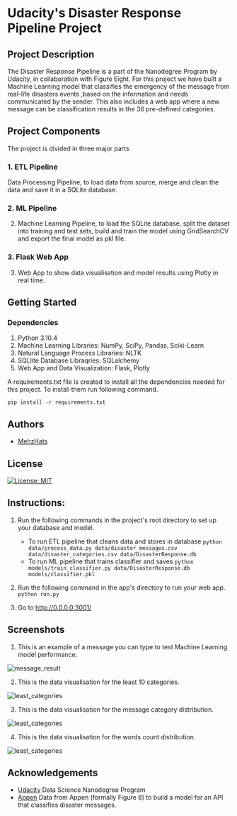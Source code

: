 # Udacity's Disaster Response Pipeline Project

## Project Description
The Disaster Response Pipeline is a part of the Nanodegree Program by Udacity, in collaboration with Figure Eight. For this project we have built a Machine Learning model that classifies the emergency of the message from real-life disasters events ,based on the information and needs communicated by the sender. This also includes a web app where a new message can be classification results in the 36 pre-defined categories.

## Project Components
The project is divided in three major parts

### 1. ETL Pipeline
Data Processing Pipeline, to load data from source, merge and clean the data and save it in a SQLite database.
### 2. ML Pipeline
2. Machine Learning Pipeline, to load the SQLite database, split the dataset into training and test sets, build and train the model using GridSearchCV and export the final model as pkl file.
### 3. Flask Web App
3. Web App to show data visualisation and model results using Plotly in real time.

## Getting Started

### Dependencies

1. Python 3.10.4
2. Machine Learning Libraries: NumPy, SciPy, Pandas, Sciki-Learn
3. Natural Language Process Libraries: NLTK
4. SQLlite Database Libraqries: SQLalchemy
5. Web App and Data Visualization: Flask, Plotly

A requirements.txt file is created to install all the dependencies needed for this project. To install them run following command.

```pip install -r requirements.txt```

## Authors
* [MehzHats](https://github.com/MehzHats)

## License
[![License: MIT](https://img.shields.io/badge/License-MIT-yellow.svg)](https://opensource.org/licenses/MIT)


## Instructions:
1. Run the following commands in the project's root directory to set up your database and model.

    - To run ETL pipeline that cleans data and stores in database
        `python data/process_data.py data/disaster_messages.csv data/disaster_categories.csv data/DisasterResponse.db`
    - To run ML pipeline that trains classifier and saves
        `python models/train_classifier.py data/DisasterResponse.db models/classifier.pkl`

2. Run the following command in the app's directory to run your web app.
    `python run.py`

3. Go to http://0.0.0.0:3001/


## Screenshots

1. This is an example of a message you can type to test Machine Learning model performance.

![message_result](images/message_result.png)

2. This is the data visualisation for the least 10 categories.

![least_categories](images/least_categories.png)

3. This is the data visualisation for the message category distribution.

![least_categories](images/message_cat_dist.png)

4. This is the data visualisation for the words count distribution.

![least_categories](images/word_count_dist.png)


## Acknowledgements

* [Udacity](https://www.udacity.com/) Data Science Nanodegree Program
* [Appen](https://appen.com/) Data from Appen (formally Figure 8) to build a model for an API that classifies disaster messages.